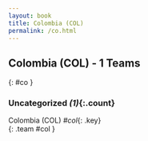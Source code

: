 ```yaml
---
layout: book
title: Colombia (COL)
permalink: /co.html
---
```


## Colombia (COL) - 1 Teams
{: #co }









### Uncategorized _(1)_{:.count}

Colombia  (COL)  _#col_{: .key} <br>
{: .team #col }


 
